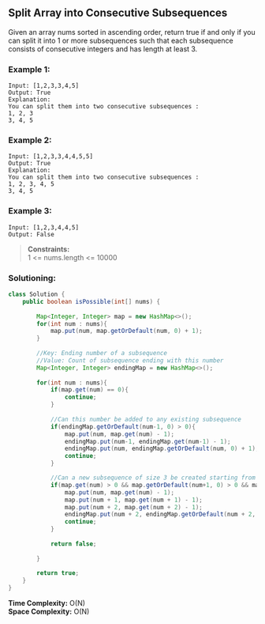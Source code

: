 ## Split Array into Consecutive Subsequences

Given an array nums sorted in ascending order, return true if and only if you can split it into 1 or more subsequences such that each subsequence consists of consecutive integers and has length at least 3.

  

### Example 1:
```
Input: [1,2,3,3,4,5]
Output: True
Explanation:
You can split them into two consecutive subsequences : 
1, 2, 3
3, 4, 5
```


### Example 2:
```
Input: [1,2,3,3,4,4,5,5]
Output: True
Explanation:
You can split them into two consecutive subsequences : 
1, 2, 3, 4, 5
3, 4, 5
```


### Example 3:
```
Input: [1,2,3,4,4,5]
Output: False
```

> **Constraints:**  
> 1 <= nums.length <= 10000  

 ### Solutioning:

```java
class Solution {
    public boolean isPossible(int[] nums) {
        
        Map<Integer, Integer> map = new HashMap<>();
        for(int num : nums){
            map.put(num, map.getOrDefault(num, 0) + 1);
        }
        
        //Key: Ending number of a subsequence
        //Value: Count of subsequence ending with this number
        Map<Integer, Integer> endingMap = new HashMap<>();
        
        for(int num : nums){
            if(map.get(num) == 0){
                continue;
            }
            
            //Can this number be added to any existing subsequence
            if(endingMap.getOrDefault(num-1, 0) > 0){
                map.put(num, map.get(num) - 1);
                endingMap.put(num-1, endingMap.get(num-1) - 1);
                endingMap.put(num, endingMap.getOrDefault(num, 0) + 1);
                continue;
            }

            //Can a new subsequence of size 3 be created starting from this number
            if(map.get(num) > 0 && map.getOrDefault(num+1, 0) > 0 && map.getOrDefault(num+2, 0) > 0){
                map.put(num, map.get(num) - 1);
                map.put(num + 1, map.get(num + 1) - 1);
                map.put(num + 2, map.get(num + 2) - 1);
                endingMap.put(num + 2, endingMap.getOrDefault(num + 2, 0) + 1);
                continue;
            }
              
            return false;
            
        }
        
        return true;
    }
}
```  
**Time Complexity:** O(N)  
**Space Complexity:**  O(N)  


